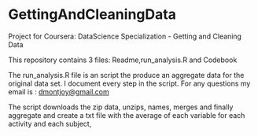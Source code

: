 GettingAndCleaningData
======================

Project for Coursera:  DataScience Specialization -  Getting and Cleaning Data

This repository contains 3 files:
Readme,run_analysis.R and Codebook

The run_analysis.R file is an script the produce an aggregate data for the original data set. I document every step in the script. For any questions my email is : dmontjoy@gmail.com

The script downloads the zip data, unzips, names, merges and finally aggregate and create a txt file with the average of each variable for each activity and each subject,